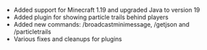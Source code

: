- Added support for Minecraft 1.19 and upgraded Java to version 19
- Added plugin for showing particle trails behind players
- Added new commands: /broadcastminimessage, /getjson and /particletrails
- Various fixes and cleanups for plugins
